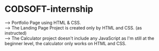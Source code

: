 # CODSOFT-internship
--> Portfolio Page using HTML & CSS.
<br>
--> The Landing Page Project is created only by HTML and CSS. (as instructed)
<br>
--> The Calculator project doesn't include any JavaScript as I'm still at the beginner level, the calculator only works on HTML and CSS.
